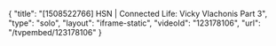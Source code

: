 {
    "title": "[1508522766] HSN | Connected Life: Vicky Vlachonis Part 3",
    "type": "solo",
    "layout": "iframe-static",
    "videoId": "123178106",
    "url": "\/tvpembed\/123178106"
}